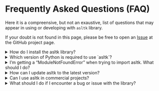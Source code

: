 # Frequently Asked Questions (FAQ)

Here it is a compreensive, but not an exaustive, list of questions that may appear in using or developing with `asltk` library.

If your doubt is not found in this page, please be free to open an [Issue](https://github.com/LOAMRI/asltk/issues/new/choose) at the GitHub project page.

<details>
  <summary>How do I install the asltk library?</summary>
  
  You can install asltk using pip by running the following command:

  ```bash
  pip install asltk 
  ```
  Copiar código
  
  For more detailed instructions, refer to the (Installation Guide)[./docs/installation_guide.md].
</details>

<details>
  <summary>Which version of Python is required to use `asltk`?</summary>
  
  `asltk` requires Python 3.10 or higher. You can check your Python version by running:

  ```bash
  python --version
  ```
</details>

<details>
  <summary>I’m getting a “ModuleNotFoundError” when trying to import asltk. What should I do?</summary>
  
  Make sure that `asltk` is installed correctly. Run the following command to verify installation:

  ```bash
  pip show asltk
  ```  
  
  If it’s not installed, follow the instructions in the Installation Guide. If you're using a virtual environment, ensure it is activated.  
</details>


<details>
  <summary>How can I update asltk to the latest version?</summary>
  
  You can update the library by running:

  ```bash
  pip install --upgrade asltk
  ```  
  
  If it’s not installed, follow the instructions in the Installation Guide. If you're using a virtual environment, ensure it is activated.  
</details>


<details>
  <summary>Can I use asltk in commercial projects?</summary>
  
  Yes, `asltk` is licensed under the MIT License, which allows you to use, modify, and distribute the library in both personal and commercial projects. Just make sure to include the original copyright and license notice. 
</details>

<details>
  <summary>What should I do if I encounter a bug or issue with the library?</summary>
  
  If you find a bug or issue, you can report it on the (GitHub issues page)[https://github.com/LOAMRI/asltk/issues]. Please include a clear description of the problem, steps to reproduce it, and any relevant code snippets.
</details>
